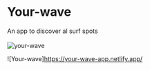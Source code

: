# Your-wave
An app to discover al surf spots 
<br> </br>
![your-wave](https://user-images.githubusercontent.com/99868866/172344953-f5006155-640c-44e7-bbdc-45c113fd4497.png)

![Your-wave]https://your-wave-app.netlify.app/
